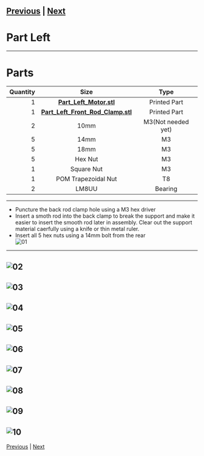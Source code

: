 [Previous](00_First.md) | [Next](02_Part_Right.md)
---
# Part Left
---
# Parts  
|Quantity|Size|Type|
|---:|:---:|:---:|
|1|[**Part_Left_Motor.stl**](../HemeraOdyssey_STLs_BETA/HemeraOdyssey-Part_Left_Motor.stl)|Printed Part|
|1|[**Part_Left_Front_Rod_Clamp.stl**](../HemeraOdyssey_STLs_BETA/HemeraOdyssey-Part_Left_Front_Rod_Clamp.stl)|Printed Part|
|2|10mm|M3(Not needed yet)|
|5|14mm|M3|
|5|18mm|M3|
|5|Hex Nut|M3|
|1|Square Nut|M3|
|1|POM Trapezoidal Nut|T8|
|2|LM8UU|Bearing|  
---
* Puncture the back rod clamp hole using a M3 hex driver  
* Insert a smoth rod into the back clamp to break the support and make it easier to insert the smooth rod later in assembly. Clear out the support material caerfully using a knife or thin metal ruler.  
* Insert all 5 hex nuts using a 14mm bolt from the rear<br>
![01](../img/Part_Left/01.jpg)
---  
![02](../img/Part_Left/02.jpg)
---
![03](../img/Part_Left/03.jpg)
---
![04](../img/Part_Left/04.jpg)
---
![05](../img/Part_Left/05.jpg)
---
![06](../img/Part_Left/06.jpg)
---
![07](../img/Part_Left/07.jpg)
---
![08](../img/Part_Left/08.jpg)
---
![09](../img/Part_Left/09.jpg)
---
![10](../img/Part_Left/10.jpg)
---
[Previous](00_First.md) | [Next](02_Part_Right.md)
